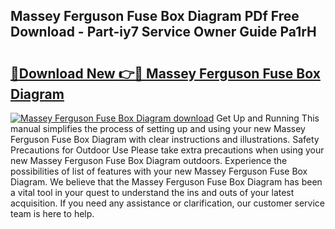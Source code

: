 ## Massey Ferguson Fuse Box Diagram PDf Free Download - Part-iy7 Service Owner Guide Pa1rH

# <h2><a href="http://dfoqflt.blite.top/?on=Massey+Ferguson+Fuse+Box+Diagram">🔗Download New 👉🔴 Massey Ferguson Fuse Box Diagram</a></h2>

[![Massey Ferguson Fuse Box Diagram download](https://i.imgur.com/lujVjoI.png)](http://dfoqflt.blite.top/?on=Massey+Ferguson+Fuse+Box+Diagram)
Get Up and Running This manual simplifies the process of setting up and using your new Massey Ferguson Fuse Box Diagram with clear instructions and illustrations. Safety Precautions for Outdoor Use Please take extra precautions when using your new Massey Ferguson Fuse Box Diagram outdoors. Experience the possibilities of list of features with your new Massey Ferguson Fuse Box Diagram. We believe that the Massey Ferguson Fuse Box Diagram has been a vital tool in your quest to understand the ins and outs of your latest acquisition. If you need any assistance or clarification, our customer service team is here to help.
